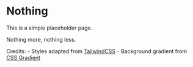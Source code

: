 # Nothing

This is a simple placeholder page.

Nothing more, nothing less.

Credits:
    - Styles adapted from [TailwindCSS](https://tailwindcss.com/)
    - Background gradient from [CSS Gradient](https://cssgradient.io/)